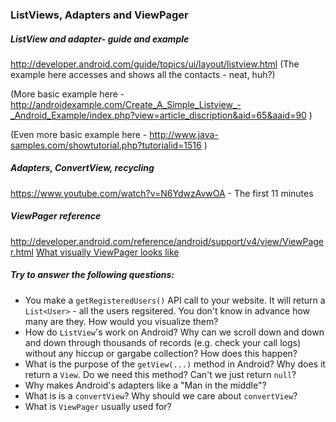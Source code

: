 ### ListViews, Adapters and ViewPager ###

##### ListView and adapter- guide and example  
http://developer.android.com/guide/topics/ui/layout/listview.html 
(The example here accesses and shows all the contacts - neat, huh?)  

(More basic example here - http://androidexample.com/Create_A_Simple_Listview_-_Android_Example/index.php?view=article_discription&aid=65&aaid=90 )   

(Even more basic example here - http://www.java-samples.com/showtutorial.php?tutorialid=1516 )



##### Adapters, ConvertView, recycling
https://www.youtube.com/watch?v=N6YdwzAvwOA - The first 11 minutes



##### ViewPager reference
http://developer.android.com/reference/android/support/v4/view/ViewPager.html
[What visually ViewPager looks like](http://developer.android.com/training/animation/screen-slide.html)



##### Try to answer the following questions:
- You make a `getRegisteredUsers()` API call to your website. It will return a `List<User>` - all the users regsitered. You don't know in advance how many are they. How would you visualize them?
- How do `ListView`'s work on Android? Why can we scroll down and down and down through thousands of records (e.g. check your call logs) without any hiccup or gargabe collection? How does this happen?
- What is the purpose of the `getView(...)` method in Android? Why does it return a `View`. Do we need this method? Can't we just return `null`? 
- Why makes Android's adapters like a "Man in the middle"? 
- What is is a `convertView`? Why should we care about `convertView`?
- What is `ViewPager` usually used for?  

